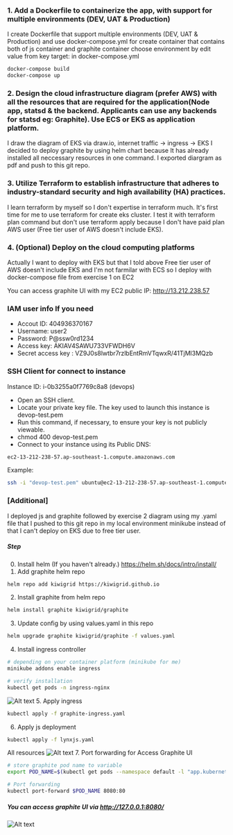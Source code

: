 ### 1. Add a Dockerfile to containerize the app, with support for multiple environments (DEV, UAT & Production)
I create Dockerfile that support multiple environments (DEV, UAT & Production) and use docker-compose.yml for create container that contains both of js container and graphite container
choose environment by edit value from key target: in docker-compose.yml
```sh
docker-compose build
docker-compose up
```
### 2. Design the cloud infrastructure diagram (prefer AWS) with all the resources that are required for the application(Node app, statsd & the backend. Applicants can use any backends for statsd eg: Graphite). Use ECS or EKS as application platform.
I draw the diagram of EKS via draw.io, internet traffic -> ingress -> EKS I decided to deploy graphite by using helm chart because It has already installed all neccessary resources in one command. I exported diargram as pdf and push to this git repo.
### 3. Utilize Terraform to establish infrastructure that adheres to industry-standard security and high availability (HA) practices.
I learn terraform by myself so I don't expertise in terraform much. It's first time for me to use terraform for create eks cluster. I test it with terraform plan command but don't use terraform apply because I don't have paid plan AWS user (Free tier user of AWS doesn't include EKS).
### 4. (Optional) Deploy on the cloud computing platforms
Actually I want to deploy with EKS but that I told above Free tier user of AWS doesn't include EKS and I'm not farmilar with ECS so I deploy with docker-compose file from exercise 1 on EC2

You can access graphite UI with my EC2 public IP: http://13.212.238.57

### IAM user info If you need
- Accout ID: 404936370167
- Username: user2
- Password: P@ssw0rd1234
- Access key: AKIAV4SAWU733VFWDH6V
- Secret access key : VZ9J0s8lwtbr7rzlbEntRmVTqwxR/41TjMl3MQzb

### SSH Client for connect to instance
Instance ID: i-0b3255a0f7769c8a8 (devops)
- Open an SSH client.
- Locate your private key file. The key used to launch this instance is devop-test.pem
- Run this command, if necessary, to ensure your key is not publicly viewable.
- chmod 400 devop-test.pem
- Connect to your instance using its Public DNS:
```sh
ec2-13-212-238-57.ap-southeast-1.compute.amazonaws.com
```
Example:
```sh
ssh -i "devop-test.pem" ubuntu@ec2-13-212-238-57.ap-southeast-1.compute.amazonaws.com
```
### [Additional]
I deployed js and graphite followed by exercise 2 diagram using my .yaml file that I pushed to this git repo in my local environment minikube instead of that I can't deploy on EKS due to free tier user.
##### Step
0. Install helm (If you haven't already.)
https://helm.sh/docs/intro/install/
1. Add graphite helm repo
```sh
helm repo add kiwigrid https://kiwigrid.github.io
```
2. Install graphite from helm repo
```sh
helm install graphite kiwigrid/graphite
```
3. Update config by using values.yaml in this repo
```sh
helm upgrade graphite kiwigrid/graphite -f values.yaml
```
4. Install ingress controller
```sh
# depending on your container platform (minikube for me)
minikube addons enable ingress

# verify installation
kubectl get pods -n ingress-nginx
```
![Alt text](https://github.com/boatpand/devops-test/blob/master/image_evidence/ingress_controller.png?raw=true)
5. Apply ingress
```sh
kubectl apply -f graphite-ingress.yaml
```
6. Apply js deployment
```sh
kubectl apply -f lynxjs.yaml
```
All resources
![Alt text](https://github.com/boatpand/devops-test/blob/master/image_evidence/all_resources.png?raw=true)
7. Port forwarding for Access Graphite UI
```sh
# store graphite pod name to variable
export POD_NAME=$(kubectl get pods --namespace default -l "app.kubernetes.io/name=graphite,app.kubernetes.io/instance=graphite" -o jsonpath="{.items[0].metadata.name}")

# Port forwarding
kubectl port-forward $POD_NAME 8080:80
```
##### You can access graphite UI via http://127.0.0.1:8080/
![Alt text](https://github.com/boatpand/devops-test/blob/master/image_evidence/graphite_ui.png?raw=true)

